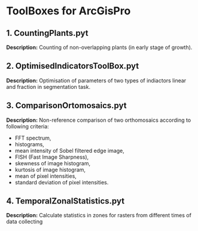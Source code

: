 # ToolBoxes for ArcGisPro

## 1. CountingPlants.pyt
**Description:** Counting of non-overlapping plants (in early stage of growth).

## 2. OptimisedIndicatorsToolBox.pyt
**Description:** Optimisation of parameters of two types of indiactors linear and fraction in segmentation task.

## 3. ComparisonOrtomosaics.pyt
**Description:** Non-reference comparison of two orthomosaics according to following criteria:
- FFT spectrum,
- histograms,
- mean intensity of Sobel filtered edge image,
- FISH (Fast Image Sharpness),
- skewness of image histogram,
- kurtosis of image histogram,
- mean of pixel intensities,
- standard deviation of pixel intensities.

## 4. TemporalZonalStatistics.pyt
**Description:** Calculate statistics in zones for rasters from different times of data collecting


